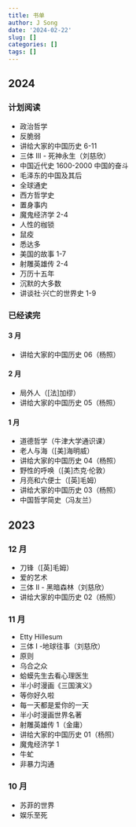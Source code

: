 ```yaml
---
title: 书单
author: J Song
date: '2024-02-22'
slug: []
categories: []
tags: []
---
```


## 2024 
### 计划阅读
- 政治哲学
- 反脆弱
- 讲给大家的中国历史 6-11
- 三体 III - 死神永生（刘慈欣）
- 中国近代史 1600-2000 中国的奋斗
- 毛泽东的中国及其后
- 全球通史
- 西方哲学史
- 置身事内
- 魔鬼经济学 2-4
- 人性的枷锁
- 鼠疫
- 悉达多
- 美国的故事 1-7
- 射雕英雄传 2-4
- 万历十五年
- 沉默的大多数
- 讲谈社·兴亡的世界史 1-9

### 已经读完
#### 3 月
- 讲给大家的中国历史 06（杨照）
#### 2 月
- 局外人（[法]加缪）
- 讲给大家的中国历史 05（杨照）
#### 1 月
- 道德哲学（牛津大学通识课）
- 老人与海（[美]海明威）
- 讲给大家的中国历史 04（杨照）
- 野性的呼唤（[美]杰克·伦敦）
- 月亮和六便士（[英]毛姆）
- 讲给大家的中国历史 03（杨照）
- 中国哲学简史（冯友兰）
## 2023 
### 12 月
- 刀锋（[英]毛姆）
- 爱的艺术
- 三体 II - 黑暗森林（刘慈欣）
- 讲给大家的中国历史 02（杨照）
### 11 月
- Etty Hillesum
- 三体 I -地球往事（刘慈欣）
- 原则
- 乌合之众
- 蛤蟆先生去看心理医生
- 半小时漫画《三国演义》
- 等你好久啦
- 每一天都是爱你的一天
- 半小时漫画世界名著
- 射雕英雄传 1（金庸）
- 讲给大家的中国历史 01（杨照）
- 魔鬼经济学 1
- 牛虻
- 非暴力沟通
### 10 月
- 苏菲的世界
- 娱乐至死